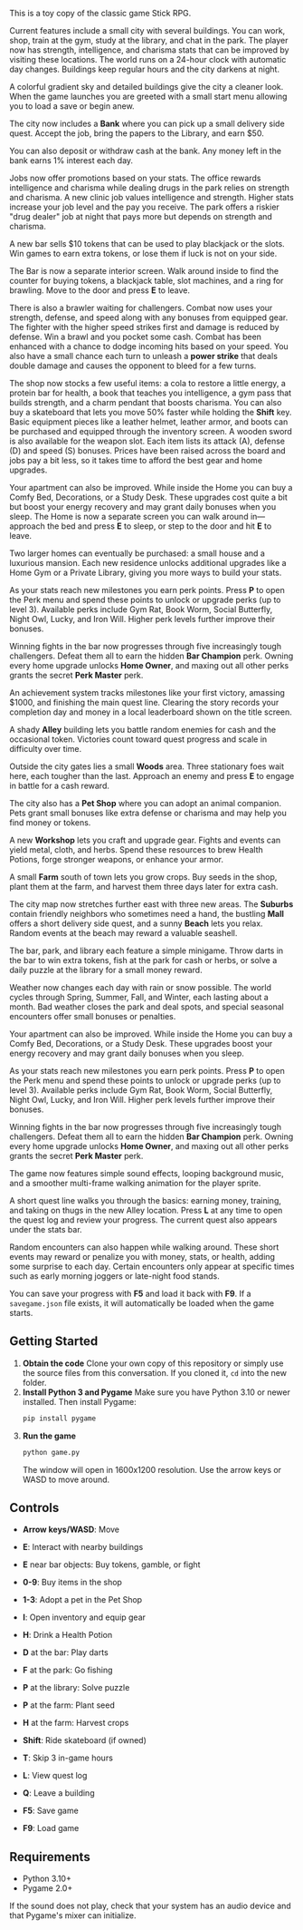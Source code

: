 This is a toy copy of the classic game Stick RPG.

Current features include a small city with several buildings. You can work, shop,
train at the gym, study at the library, and chat in the park. The player now has
strength, intelligence, and charisma stats that can be improved by visiting
these locations. The world runs on a 24-hour clock with automatic day changes.
Buildings keep regular hours and the city darkens at night.

A colorful gradient sky and detailed buildings give the city a cleaner look.
When the game launches you are greeted with a small start menu allowing you to
load a save or begin anew.

The city now includes a **Bank** where you can pick up a small delivery
side quest. Accept the job, bring the papers to the Library, and earn $50.

You can also deposit or withdraw cash at the bank. Any money left in the bank
earns 1% interest each day.

Jobs now offer promotions based on your stats. The office rewards
intelligence and charisma while dealing drugs in the park relies on strength
and charisma. A new clinic job values intelligence and strength. Higher stats
increase your job level and the pay you receive. The park offers a riskier
"drug dealer" job at night that pays more but depends on strength and
charisma.

A new bar sells $10 tokens that can be used to play blackjack or the slots.
Win games to earn extra tokens, or lose them if luck is not on your side.

The Bar is now a separate interior screen. Walk around inside to find the
counter for buying tokens, a blackjack table, slot machines, and a ring for
brawling. Move to the door and press **E** to leave.

There is also a brawler waiting for challengers. Combat now uses your
strength, defense, and speed along with any bonuses from equipped gear. The
fighter with the higher speed strikes first and damage is reduced by defense.
Win a brawl and you pocket some cash. Combat has been enhanced with a chance
to dodge incoming hits based on your speed. You also have a small chance each
turn to unleash a **power strike** that deals double damage and causes the
opponent to bleed for a few turns.

The shop now stocks a few useful items: a cola to restore a little energy, a
protein bar for health, a book that teaches you intelligence, a gym pass that
builds strength, and a charm pendant that boosts charisma. You can also buy a
skateboard that lets you move 50% faster while holding the **Shift** key.
Basic equipment pieces like a leather helmet, leather armor, and boots can be
purchased and equipped through the inventory screen. A wooden sword is also
available for the weapon slot. Each item lists its attack (A), defense (D) and
speed (S) bonuses.
Prices have been raised across the board and jobs pay a bit less, so it takes
time to afford the best gear and home upgrades.

Your apartment can also be improved. While inside the Home you can buy a Comfy
Bed, Decorations, or a Study Desk. These upgrades cost quite a bit but boost
your energy recovery and may grant daily bonuses when you sleep. The Home is
now a separate screen
you can walk around in—approach the bed and press **E** to sleep, or step to the
door and hit **E** to leave.

Two larger homes can eventually be purchased: a small house and a luxurious
mansion. Each new residence unlocks additional upgrades like a Home Gym or
a Private Library, giving you more ways to build your stats.

As your stats reach new milestones you earn perk points. Press **P** to open the
Perk menu and spend these points to unlock or upgrade perks (up to level 3).
Available perks include Gym Rat, Book Worm, Social Butterfly, Night Owl, Lucky,
and Iron Will. Higher perk levels further improve their bonuses.

Winning fights in the bar now progresses through five increasingly tough
challengers. Defeat them all to earn the hidden **Bar Champion** perk. Owning
every home upgrade unlocks **Home Owner**, and maxing out all other perks grants
the secret **Perk Master** perk.

An achievement system tracks milestones like your first victory, amassing
$1000, and finishing the main quest line. Clearing the story records your
completion day and money in a local leaderboard shown on the title screen.

A shady **Alley** building lets you battle random enemies for cash and the
occasional token. Victories count toward quest progress and scale in difficulty
over time.

Outside the city gates lies a small **Woods** area. Three stationary foes wait
here, each tougher than the last. Approach an enemy and press **E** to engage
in battle for a cash reward.

The city also has a **Pet Shop** where you can adopt an animal companion.
Pets grant small bonuses like extra defense or charisma and may help you find
money or tokens.

A new **Workshop** lets you craft and upgrade gear. Fights and events can
yield metal, cloth, and herbs. Spend these resources to brew Health Potions,
forge stronger weapons, or enhance your armor.

A small **Farm** south of town lets you grow crops. Buy seeds in the shop, plant
them at the farm, and harvest them three days later for extra cash.

The city map now stretches further east with three new areas. The **Suburbs**
contain friendly neighbors who sometimes need a hand, the bustling **Mall**
offers a short delivery side quest, and a sunny **Beach** lets you relax. Random
events at the beach may reward a valuable seashell.

The bar, park, and library each feature a simple minigame. Throw darts in the
bar to win extra tokens, fish at the park for cash or herbs, or solve a daily
puzzle at the library for a small money reward.

Weather now changes each day with rain or snow possible. The world cycles
through Spring, Summer, Fall, and Winter, each lasting about a month.
Bad weather closes the park and deal spots, and special seasonal encounters
offer small bonuses or penalties.

Your apartment can also be improved. While inside the Home you can buy a Comfy
Bed, Decorations, or a Study Desk. These upgrades boost your energy recovery
and may grant daily bonuses when you sleep.

As your stats reach new milestones you earn perk points. Press **P** to open the
Perk menu and spend these points to unlock or upgrade perks (up to level 3).
Available perks include Gym Rat, Book Worm, Social Butterfly, Night Owl, Lucky,
and Iron Will. Higher perk levels further improve their bonuses.

Winning fights in the bar now progresses through five increasingly tough
challengers. Defeat them all to earn the hidden **Bar Champion** perk. Owning
every home upgrade unlocks **Home Owner**, and maxing out all other perks grants
the secret **Perk Master** perk.


The game now features simple sound effects, looping background music, and
a smoother multi-frame walking animation for the player sprite.

A short quest line walks you through the basics: earning money, training, and
taking on thugs in the new Alley location. Press **L** at any time to open the
quest log and review your progress. The current quest also appears under the
stats bar.

Random encounters can also happen while walking around. These short events may
reward or penalize you with money, stats, or health, adding some surprise to
each day. Certain encounters only appear at specific times such as early
morning joggers or late-night food stands.

You can save your progress with **F5** and load it back with **F9**. If a
`savegame.json` file exists, it will automatically be loaded when the game
starts.

## Getting Started

1. **Obtain the code**
   Clone your own copy of this repository or simply use the source files from
   this conversation. If you cloned it, `cd` into the new folder.
2. **Install Python 3 and Pygame**
   Make sure you have Python 3.10 or newer installed. Then install Pygame:
   ```bash
   pip install pygame
   ```
3. **Run the game**
   ```bash
   python game.py
   ```
   The window will open in 1600x1200 resolution. Use the arrow keys or WASD to move around.


## Controls

- **Arrow keys/WASD**: Move
- **E**: Interact with nearby buildings
- **E** near bar objects: Buy tokens, gamble, or fight

- **0-9**: Buy items in the shop
- **1-3**: Adopt a pet in the Pet Shop
- **I**: Open inventory and equip gear
- **H**: Drink a Health Potion
- **D** at the bar: Play darts
- **F** at the park: Go fishing
- **P** at the library: Solve puzzle
- **P** at the farm: Plant seed
- **H** at the farm: Harvest crops
- **Shift**: Ride skateboard (if owned)
- **T**: Skip 3 in-game hours
- **L**: View quest log

- **Q**: Leave a building
- **F5**: Save game
- **F9**: Load game

## Requirements

- Python 3.10+
- Pygame 2.0+

If the sound does not play, check that your system has an audio device and that Pygame's mixer can initialize.
